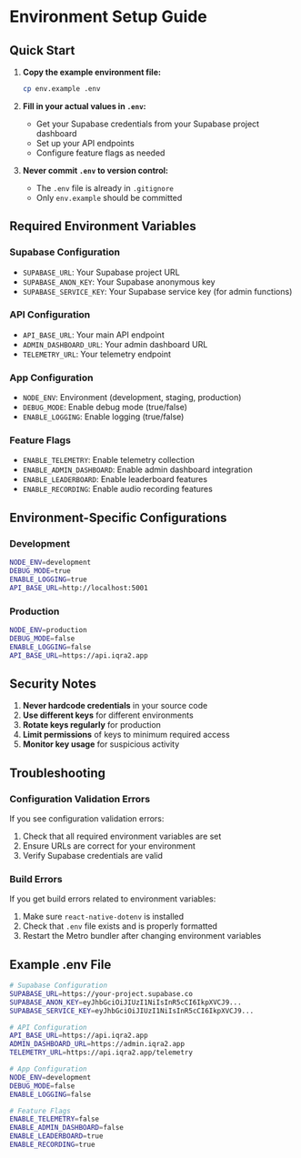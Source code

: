 # Environment Setup Guide

## Quick Start

1. **Copy the example environment file:**
   ```bash
   cp env.example .env
   ```

2. **Fill in your actual values in `.env`:**
   - Get your Supabase credentials from your Supabase project dashboard
   - Set up your API endpoints
   - Configure feature flags as needed

3. **Never commit `.env` to version control:**
   - The `.env` file is already in `.gitignore`
   - Only `env.example` should be committed

## Required Environment Variables

### Supabase Configuration
- `SUPABASE_URL`: Your Supabase project URL
- `SUPABASE_ANON_KEY`: Your Supabase anonymous key
- `SUPABASE_SERVICE_KEY`: Your Supabase service key (for admin functions)

### API Configuration
- `API_BASE_URL`: Your main API endpoint
- `ADMIN_DASHBOARD_URL`: Your admin dashboard URL
- `TELEMETRY_URL`: Your telemetry endpoint

### App Configuration
- `NODE_ENV`: Environment (development, staging, production)
- `DEBUG_MODE`: Enable debug mode (true/false)
- `ENABLE_LOGGING`: Enable logging (true/false)

### Feature Flags
- `ENABLE_TELEMETRY`: Enable telemetry collection
- `ENABLE_ADMIN_DASHBOARD`: Enable admin dashboard integration
- `ENABLE_LEADERBOARD`: Enable leaderboard features
- `ENABLE_RECORDING`: Enable audio recording features

## Environment-Specific Configurations

### Development
```bash
NODE_ENV=development
DEBUG_MODE=true
ENABLE_LOGGING=true
API_BASE_URL=http://localhost:5001
```

### Production
```bash
NODE_ENV=production
DEBUG_MODE=false
ENABLE_LOGGING=false
API_BASE_URL=https://api.iqra2.app
```

## Security Notes

1. **Never hardcode credentials** in your source code
2. **Use different keys** for different environments
3. **Rotate keys regularly** for production
4. **Limit permissions** of keys to minimum required access
5. **Monitor key usage** for suspicious activity

## Troubleshooting

### Configuration Validation Errors
If you see configuration validation errors:
1. Check that all required environment variables are set
2. Ensure URLs are correct for your environment
3. Verify Supabase credentials are valid

### Build Errors
If you get build errors related to environment variables:
1. Make sure `react-native-dotenv` is installed
2. Check that `.env` file exists and is properly formatted
3. Restart the Metro bundler after changing environment variables

## Example .env File

```bash
# Supabase Configuration
SUPABASE_URL=https://your-project.supabase.co
SUPABASE_ANON_KEY=eyJhbGciOiJIUzI1NiIsInR5cCI6IkpXVCJ9...
SUPABASE_SERVICE_KEY=eyJhbGciOiJIUzI1NiIsInR5cCI6IkpXVCJ9...

# API Configuration
API_BASE_URL=https://api.iqra2.app
ADMIN_DASHBOARD_URL=https://admin.iqra2.app
TELEMETRY_URL=https://api.iqra2.app/telemetry

# App Configuration
NODE_ENV=development
DEBUG_MODE=false
ENABLE_LOGGING=false

# Feature Flags
ENABLE_TELEMETRY=false
ENABLE_ADMIN_DASHBOARD=false
ENABLE_LEADERBOARD=true
ENABLE_RECORDING=true
```
